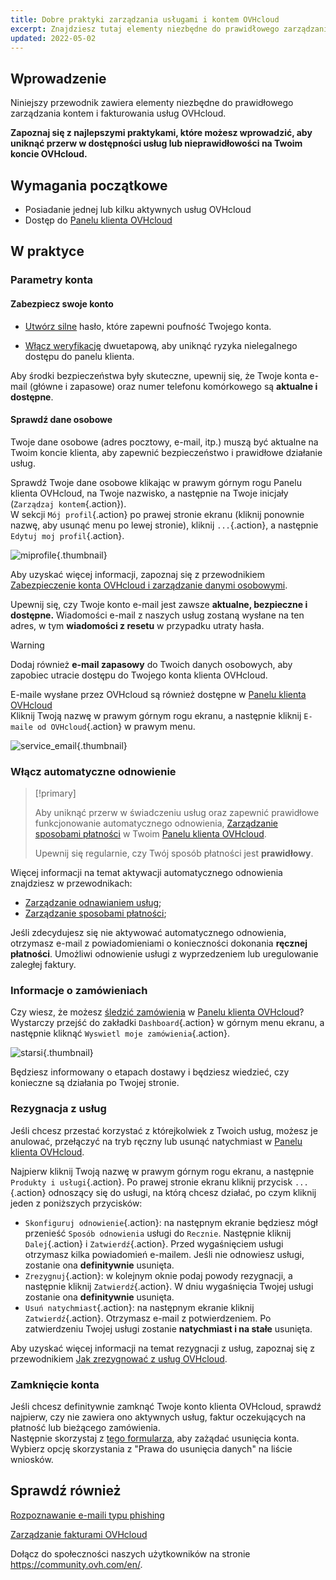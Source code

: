 ```yaml
---
title: Dobre praktyki zarządzania usługami i kontem OVHcloud
excerpt: Znajdziesz tutaj elementy niezbędne do prawidłowego zarządzania fakturami, zamówieniami, sposobami płatności i kontem klienta.
updated: 2022-05-02
---
```


## Wprowadzenie

Niniejszy przewodnik zawiera elementy niezbędne do prawidłowego zarządzania kontem i fakturowania usług OVHcloud.

**Zapoznaj się z najlepszymi praktykami, które możesz wprowadzić, aby uniknąć przerw w dostępności usług lub nieprawidłowości na Twoim koncie OVHcloud.**

## Wymagania początkowe

- Posiadanie jednej lub kilku aktywnych usług OVHcloud
- Dostęp do [Panelu klienta OVHcloud](https://www.ovh.com/auth/?action=gotomanager&from=https://www.ovh.pl/&ovhSubsidiary=pl)

## W praktyce

### Parametry konta

#### Zabezpiecz swoje konto

- [Utwórz silne](/pages/account_and_service_management/account_information/manage-ovh-password#generowanie-hasla) hasło, które zapewni poufność Twojego konta.

- [Włącz weryfikację](/pages/account_and_service_management/account_information/secure-ovhcloud-account-with-2fa) dwuetapową, aby uniknąć ryzyka nielegalnego dostępu do panelu klienta.

Aby środki bezpieczeństwa były skuteczne, upewnij się, że Twoje konta e-mail (główne i zapasowe) oraz numer telefonu komórkowego są **aktualne i dostępne**.

#### Sprawdź dane osobowe

Twoje dane osobowe (adres pocztowy, e-mail, itp.) muszą być aktualne na Twoim koncie klienta, aby zapewnić bezpieczeństwo i prawidłowe działanie usług.

Sprawdź Twoje dane osobowe klikając w prawym górnym rogu Panelu klienta OVHcloud, na Twoje nazwisko, a następnie na Twoje inicjały (`Zarządzaj kontem`{.action}).<br>
W sekcji `Mój profil`{.action} po prawej stronie ekranu (kliknij ponownie nazwę, aby usunąć menu po lewej stronie), kliknij `...`{.action}, a następnie `Edytuj moj profil`{.action}.

![miprofile](images/myprofile.png){.thumbnail}

Aby uzyskać więcej informacji, zapoznaj się z przewodnikiem [Zabezpieczenie konta OVHcloud i zarządzanie danymi osobowymi](/pages/account_and_service_management/account_information/all_about_username#jak-zarzadzac-danymi-osobowymi).

Upewnij się, czy Twoje konto e-mail jest zawsze **aktualne, bezpieczne i dostępne.** Wiadomości e-mail z naszych usług zostaną wysłane na ten adres, w tym **wiadomości z resetu** w przypadku utraty hasła.

> [!warning]
>
> Dodaj również **e-mail zapasowy** do Twoich danych osobowych, aby zapobiec utracie dostępu do Twojego konta klienta OVHcloud.
>

E-maile wysłane przez OVHcloud są również dostępne w [Panelu klienta OVHcloud](https://www.ovh.com/auth/?action=gotomanager&from=https://www.ovh.pl/&ovhSubsidiary=pl)<br>
Kliknij Twoją nazwę w prawym górnym rogu ekranu, a następnie kliknij `E-maile od OVHcloud`{.action} w prawym menu.

![service_email](images/service_emails.png){.thumbnail}

### Włącz automatyczne odnowienie

> [!primary]
>
> Aby uniknąć przerw w świadczeniu usług oraz zapewnić prawidłowe funkcjonowanie automatycznego odnowienia, [Zarządzanie sposobami płatności](/pages/account_and_service_management/managing_billing_payments_and_services/manage-payment-methods) w Twoim [Panelu klienta OVHcloud](https://www.ovh.com/auth/?action=gotomanager&from=https://www.ovh.pl/&ovhSubsidiary=pl).
>
> Upewnij się regularnie, czy Twój sposób płatności jest **prawidłowy**.
>

Więcej informacji na temat aktywacji automatycznego odnowienia znajdziesz w przewodnikach:

- [Zarządzanie odnawianiem usług](/pages/account_and_service_management/managing_billing_payments_and_services/how_to_use_automatic_renewal);
- [Zarządzanie sposobami płatności](/pages/account_and_service_management/managing_billing_payments_and_services/manage-payment-methods);

Jeśli zdecydujesz się nie aktywować automatycznego odnowienia, otrzymasz e-mail z powiadomieniami o konieczności dokonania **ręcznej płatności**. Umożliwi odnowienie usługi z wyprzedzeniem lub uregulowanie zaległej faktury.

### Informacje o zamówieniach

Czy wiesz, że możesz [śledzić zamówienia](/pages/account_and_service_management/managing_billing_payments_and_services/managing_ovh_orders) w [Panelu klienta OVHcloud](https://www.ovh.com/auth/?action=gotomanager&from=https://www.ovh.pl/&ovhSubsidiary=pl)?<br>
Wystarczy przejść do zakładki `Dashboard`{.action} w górnym menu ekranu, a następnie kliknąć `Wyswietl moje zamówienia`{.action}.

![starsi](images/viewmyorders.png){.thumbnail}

Będziesz informowany o etapach dostawy i będziesz wiedzieć, czy konieczne są działania po Twojej stronie.

### Rezygnacja z usług

Jeśli chcesz przestać korzystać z którejkolwiek z Twoich usług, możesz je anulować, przełączyć na tryb ręczny lub usunąć natychmiast w [Panelu klienta OVHcloud](https://www.ovh.com/auth/?action=gotomanager&from=https://www.ovh.pl/&ovhSubsidiary=pl).

Najpierw kliknij Twoją nazwę w prawym górnym rogu ekranu, a następnie `Produkty i usługi`{.action}. Po prawej stronie ekranu kliknij przycisk `...`{.action} odnoszący się do usługi, na którą chcesz działać, po czym kliknij jeden z poniższych przycisków:

- `Skonfiguruj odnowienie`{.action}: na następnym ekranie będziesz mógł przenieść `Sposób odnowienia` usługi do `Recznie`. Następnie kliknij `Dalej`{.action} i `Zatwierdź`{.action}. Przed wygaśnięciem usługi otrzymasz kilka powiadomień e-mailem. Jeśli nie odnowiesz usługi, zostanie ona **definitywnie** usunięta.
- `Zrezygnuj`{.action}: w kolejnym oknie podaj powody rezygnacji, a następnie kliknij `Zatwierdź`{.action}. W dniu wygaśnięcia Twojej usługi zostanie ona **definitywnie** usunięta.
- `Usuń natychmiast`{.action}: na następnym ekranie kliknij `Zatwierdź`{.action}. Otrzymasz e-mail z potwierdzeniem. Po zatwierdzeniu Twojej usługi zostanie **natychmiast i na stałe** usunięta.

Aby uzyskać więcej informacji na temat rezygnacji z usług, zapoznaj się z przewodnikiem [Jak zrezygnować z usług OVHcloud](https://www.ovh.pl/ochrona-danych-osobowych/korzystanie-z-praw).

### Zamknięcie konta

Jeśli chcesz definitywnie zamknąć Twoje konto klienta OVHcloud, sprawdź najpierw, czy nie zawiera ono aktywnych usług, faktur oczekujących na płatność lub bieżącego zamówienia.<br>
Następnie skorzystaj z [tego formularza](https://www.ovh.pl/ochrona-danych-osobowych/korzystanie-z-praw), aby zażądać usunięcia konta. Wybierz opcję skorzystania z "Prawa do usunięcia danych" na liście wniosków.

## Sprawdź również <a name="gofurther"></a>

[Rozpoznawanie e-maili typu phishing](/pages/account_and_service_management/account_information/phishing_care)

[Zarządzanie fakturami OVHcloud](/pages/account_and_service_management/managing_billing_payments_and_services/invoice_management)

Dołącz do społeczności naszych użytkowników na stronie <https://community.ovh.com/en/>.
